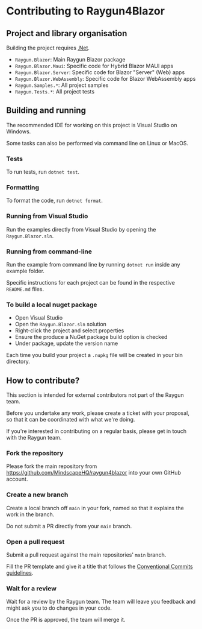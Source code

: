# Contributing to Raygun4Blazor

## Project and library organisation

Building the project requires [.Net](https://dotnet.microsoft.com/en-us/download).

- `Raygun.Blazor`: Main Raygun Blazor package
- `Raygun.Blazor.Maui`: Specific code for Hybrid Blazor MAUI apps
- `Raygun.Blazor.Server`: Specific code for Blazor "Server" (Web) apps
- `Raygun.Blazor.WebAssembly`: Specific code for Blazor WebAssembly apps
- `Raygun.Samples.*`: All project samples
- `Raygun.Tests.*`: All project tests

## Building and running

The recommended IDE for working on this project is Visual Studio on Windows.

Some tasks can also be performed via command line on Linux or MacOS.

### Tests

To run tests, run `dotnet test`.

### Formatting

To format the code, run `dotnet format`.

### Running from Visual Studio

Run the examples directly from Visual Studio by opening the `Raygun.Blazor.sln`.

### Running from command-line

Run the example from command line by running `dotnet run` inside any example folder.

Specific instructions for each project can be found in the respective `README.md` files.

### To build a local nuget package

- Open Visual Studio
- Open the `Raygun.Blazor.sln` solution
- Right-click the project and select properties
- Ensure the produce a NuGet package build option is checked
- Under package, update the version name

Each time you build your project a `.nupkg` file will be created in your bin directory.

## How to contribute?

This section is intended for external contributors not part of the Raygun team.

Before you undertake any work, please create a ticket with your proposal,
so that it can be coordinated with what we're doing.

If you're interested in contributing on a regular basis,
please get in touch with the Raygun team.

### Fork the repository

Please fork the main repository from https://github.com/MindscapeHQ/raygun4blazor
into your own GitHub account.

### Create a new branch

Create a local branch off `main` in your fork,
named so that it explains the work in the branch.

Do not submit a PR directly from your `main` branch.

### Open a pull request

Submit a pull request against the main repositories' `main` branch. 

Fill the PR template and give it a title that follows the [Conventional Commits guidelines](https://www.conventionalcommits.org/en/v1.0.0/).

### Wait for a review

Wait for a review by the Raygun team.
The team will leave you feedback and might ask you to do changes in your code.

Once the PR is approved, the team will merge it.

